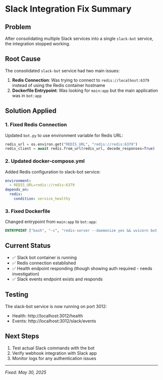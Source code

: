 # Slack Integration Fix Summary

## Problem
After consolidating multiple Slack services into a single `slack-bot` service, the integration stopped working.

## Root Cause
The consolidated `slack-bot` service had two main issues:
1. **Redis Connection**: Was trying to connect to `redis://localhost:6379` instead of using the Redis container hostname
2. **Dockerfile Entrypoint**: Was looking for `main:app` but the main application was in `bot:app`

## Solution Applied

### 1. Fixed Redis Connection
Updated `bot.py` to use environment variable for Redis URL:
```python
redis_url = os.environ.get("REDIS_URL", "redis://redis:6379")
redis_client = await redis.from_url(redis_url, decode_responses=True)
```

### 2. Updated docker-compose.yml
Added Redis configuration to slack-bot service:
```yaml
environment:
  - REDIS_URL=redis://redis:6379
depends_on:
  redis:
    condition: service_healthy
```

### 3. Fixed Dockerfile
Changed entrypoint from `main:app` to `bot:app`:
```dockerfile
ENTRYPOINT ["bash", "-c", "redis-server --daemonize yes && uvicorn bot:app --host 0.0.0.0 --port 8000"]
```

## Current Status
- ✅ Slack bot container is running
- ✅ Redis connection established
- ✅ Health endpoint responding (though showing auth required - needs investigation)
- ✅ Slack events endpoint exists and responds

## Testing
The slack-bot service is now running on port 3012:
- Health: http://localhost:3012/health
- Events: http://localhost:3012/slack/events

## Next Steps
1. Test actual Slack commands with the bot
2. Verify webhook integration with Slack app
3. Monitor logs for any authentication issues

---
*Fixed: May 30, 2025*